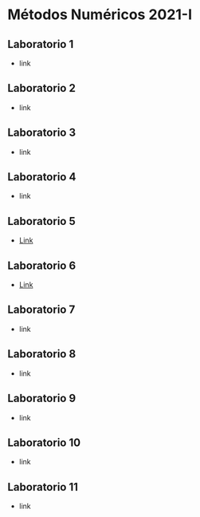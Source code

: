 # Métodos Numéricos 2021-I

## Laboratorio 1
* link
## Laboratorio 2
* link
## Laboratorio 3
* link
## Laboratorio 4
* link
## Laboratorio 5
* [Link](https://github.com/afarangurens/MetNumUN2021I/tree/lab5)
## Laboratorio 6
* [Link](https://github.com/afarangurens/MetNumUN2021I/tree/lab6)
## Laboratorio 7
* link
## Laboratorio 8
* link
## Laboratorio 9
* link
## Laboratorio 10
* link
## Laboratorio 11
* link
